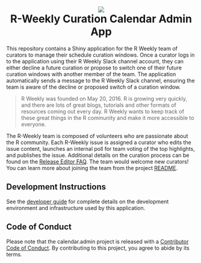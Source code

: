 <h1 align="center">
  <img src="https://github.com/rweekly/rweekly.org/blob/gh-pages/images/icons/icon-192x192.png">
  <br />
  R-Weekly Curation Calendar Admin App
</h1>

This repository contains a Shiny application for the R Weekly team of curators to manage their schedule curation windows. Once a curator logs in to the application using their R Weekly Slack channel account, they can either decline a future curation or propose to switch one of their future curation windows with another member of the team. The application automatically sends a message to the R Weekly Slack channel, ensuring the team is aware of the decline or proposed switch of a curation window.

> R Weekly was founded on May 20, 2016. R is growing very quickly, and there are lots of great blogs, tutorials and other formats of resources coming out every day. R Weekly wants to keep track of these great things in the R community and make it more accessible to everyone.

The R-Weekly team is composed of volunteers who are passionate about the R community. Each R-Weekly issue is assigned a curator who edits the issue content, launches an internal poll for team voting of the top highlights, and publishes the issue. Additional details on the curation process can be found on the [Release Editor FAQ](https://github.com/rweekly/rweekly.org/wiki/Release-Editor-FAQ). The team would welcome new curators! You can learn more about joining the team from the project [README](https://github.com/rweekly/rweekly.org#join-us).

## Development Instructions

See the [developer guide](dev/README.md) for complete details on the development environment and infrastructure used by this application.

  ## Code of Conduct
  
  Please note that the calendar.admin project is released with a [Contributor Code of Conduct](https://contributor-covenant.org/version/2/1/CODE_OF_CONDUCT.html). By contributing to this project, you agree to abide by its terms.